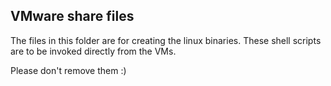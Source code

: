 ## VMware share files
The files in this folder are for creating the linux binaries. These shell scripts are to be invoked directly from the VMs. 

Please don't remove them :)